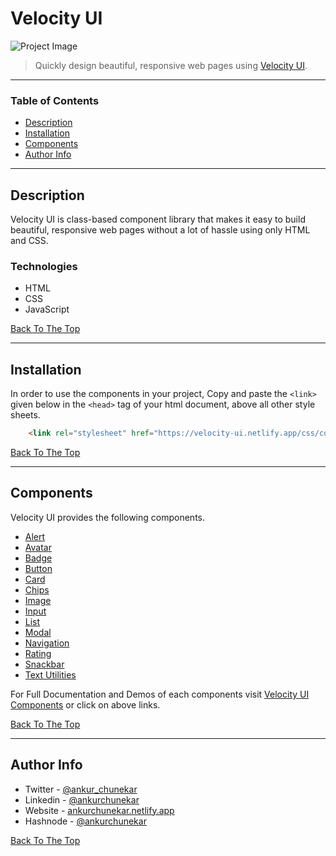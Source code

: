 # Velocity UI

![Project Image](/images/velocityui-video.gif)

> Quickly design beautiful, responsive web pages using [Velocity UI](https://velocity-ui.netlify.app).
---

### Table of Contents
- [Description](#description)
- [Installation](#installation)
- [Components](#components)
- [Author Info](#author-info)

---

## Description

Velocity UI is class-based component library that makes it easy to build beautiful, responsive web pages without a lot of hassle using only HTML and CSS.

### Technologies

- HTML
- CSS
- JavaScript

[Back To The Top](#velocity-ui)

---

## Installation
In order to use the components in your project, Copy and paste the `<link>` given below in the `<head>` tag of your html document, above all other style sheets.

```html
    <link rel="stylesheet" href="https://velocity-ui.netlify.app/css/components.css">
```

[Back To The Top](#velocity-ui)

---

## Components

Velocity UI provides the following components.

- [Alert](https://velocity-ui.netlify.app/components/alert/alert.html)
- [Avatar](https://velocity-ui.netlify.app/components/avatar/avatar.html)
- [Badge](https://velocity-ui.netlify.app/components/badge/badge.html)
- [Button](https://velocity-ui.netlify.app/components/button/button.html)
- [Card](https://velocity-ui.netlify.app/components/card/card.html)
- [Chips](https://velocity-ui.netlify.app/components/chips/chips.html)
- [Image](https://velocity-ui.netlify.app/components/imageComponent/image.html)
- [Input](https://velocity-ui.netlify.app/components/input/input.html)
- [List](https://velocity-ui.netlify.app/components/lists/lists.html)
- [Modal](https://velocity-ui.netlify.app/components/modal/modal.html)
- [Navigation](https://velocity-ui.netlify.app/components/navigation/navigation.html)
- [Rating](https://velocity-ui.netlify.app/components/rating/rating.html)
- [Snackbar](https://velocity-ui.netlify.app/components/snackbar/snackbar.html)
- [Text Utilities](https://velocity-ui.netlify.app/components/text-utilities/text-utilities.html)

For Full Documentation and Demos of each components visit [Velocity UI Components](https://velocity-ui.netlify.app/components/alert/alert.html) or click on above links.


[Back To The Top](#velocity-ui)

---

## Author Info

- Twitter - [@ankur_chunekar](https://www.linkedin.com/in/ankur-chunekar-8071bb211)
- Linkedin - [@ankurchunekar](https://www.linkedin.com/in/ankurchunekar/)
- Website - [ankurchunekar.netlify.app](https://ankurchunekar.netlify.app/)
- Hashnode - [@ankurchunekar](https://ankurchunekar.hashnode.dev/)

[Back To The Top](#velocity-ui)